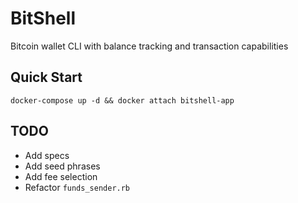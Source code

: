 # BitShell

Bitcoin wallet CLI with balance tracking and transaction capabilities

## Quick Start

```shell
docker-compose up -d && docker attach bitshell-app
```

## TODO

* Add specs
* Add seed phrases
* Add fee selection
* Refactor `funds_sender.rb`
